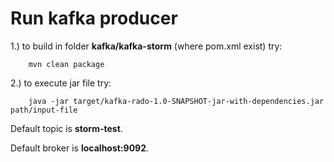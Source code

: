 Run kafka producer
============================

1.) to build in folder <b>kafka/kafka-storm</b> (where pom.xml exist) try:

        mvn clean package

2.) to execute jar file try:

        java -jar target/kafka-rado-1.0-SNAPSHOT-jar-with-dependencies.jar path/input-file


Default topic is <b>storm-test</b>.

Default broker is <b>localhost:9092</b>.
